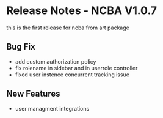 # Release Notes - NCBA V1.0.7

this is the first release for ncba from art package 
## Bug Fix
- add custom authorization policy
- fix rolename in sidebar and in userrole controller
- fixed user instence concurrent tracking issue
## New Features

- user managment integrations





